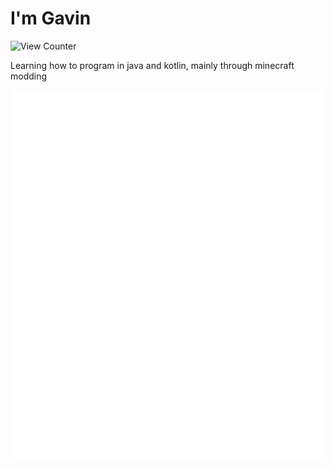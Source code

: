 # I'm Gavin
<img src="https://komarev.com/ghpvc/?username=gav06&style=flat-square" alt="View Counter"/>

Learning how to program in java and kotlin, mainly through minecraft modding

![Overview](https://raw.githubusercontent.com/Gav06/github-stats/master/generated/overview.svg) ![Top langs](https://raw.githubusercontent.com/Gav06/github-stats/master/generated/languages.svg)
